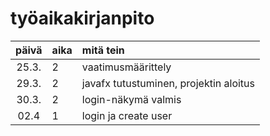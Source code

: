 # työaikakirjanpito

| päivä | aika | mitä tein  |
| :----:|:-----| :-----|
| 25.3. | 2    | vaatimusmäärittely |
| 29.3. | 2    | javafx tutustuminen, projektin aloitus |
| 30.3. | 2    | login-näkymä valmis |
| 02.4  | 1    | login ja create user |
